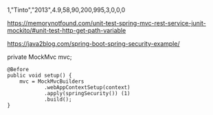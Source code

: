 1,"Tinto","2013",4.9,58,90,200,995,3,0,0,0

https://memorynotfound.com/unit-test-spring-mvc-rest-service-junit-mockito/#unit-test-http-get-path-variable


https://java2blog.com/spring-boot-spring-security-example/


private MockMvc mvc;

	@Before
	public void setup() {
		mvc = MockMvcBuilders
				.webAppContextSetup(context)
				.apply(springSecurity()) (1)
				.build();
	}
